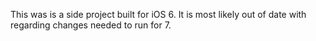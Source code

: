 This was is a side project built for iOS 6. It is most likely out of date with regarding changes needed to run for 7.
